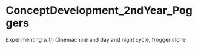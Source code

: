 # ConceptDevelopment_2ndYear_Poggers
Experimenting with Cinemachine and day and night cycle, frogger clone

